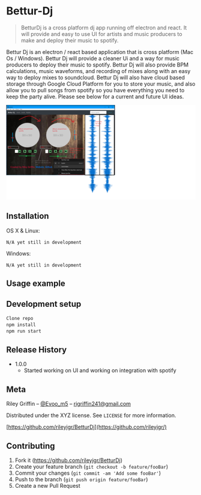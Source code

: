 # Bettur-Dj
> BetturDj is a cross platform dj app running off electron and react. It will provide and easy to use UI for artists and music producers to make and deploy their music to spotify. 

Bettur Dj is an electron / react based application that is cross platform (Mac Os / Windows). Bettur Dj will provide a cleaner Ui and a way for music producers to deploy their music to spotify. Bettur Dj will also provide BPM calculations, music waveforms, and recording of mixes along with an easy way to deploy mixes to soundcloud. Bettur Dj will also have cloud based storage through Google Cloud Platform for you to store your music, and also allow you to pull songs from spotify so you have everything you need to keep the party alive. Please see below for a current and future UI ideas.

![](mvp.png)

## Installation

OS X & Linux:

```
N/A yet still in development
```

Windows:

```
N/A yet still in development
```

## Usage example


## Development setup

```sh
Clone repo
npm install
npm run start
```

## Release History

* 1.0.0
    * Started working on UI and working on integration with spotify

## Meta

Riley Griffin – [@Evoo_m5](https://twitter.com/evoo_m5) – rigriffin241@gmail.com

Distributed under the XYZ license. See ``LICENSE`` for more information.

[https://github.com/rileyjgr/BetturDj](https://github.com/rileyjgr/)

## Contributing

1. Fork it (<https://github.com/rileyjgr/BetturDj>)
2. Create your feature branch (`git checkout -b feature/fooBar`)
3. Commit your changes (`git commit -am 'Add some fooBar'`)
4. Push to the branch (`git push origin feature/fooBar`)
5. Create a new Pull Request

<!-- Markdown link & img dfn's -->
[wiki]: https://github.com/rileyjgr/BetturDj/wiki